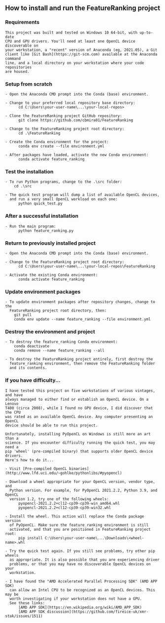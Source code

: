 
## How to install and run the FeatureRanking project

### Requirements

    This project was built and tested on Windows 10 64-bit, with up-to-date 
    CPU and GPU drivers. You'll need at least one OpenCL device discoverable on 
    your workstation, a "recent" version of Anaconda (eg, 2021.05), a Git 
    client like [Git Bash](https://git-scm.com) available at the Anaconda command 
    line, and a local directory on your workstation where your code repositories
    are housed.

### Setup from scratch

    - Open the Anaconda CMD prompt into the Conda (base) environment.

    - Change to your preferred local repository base directory:
          cd C:\Users\your-user-name\...\your-local-repos>

    - Clone the FeatureRanking project GitHub repository:
          git clone https://github.com/cbmira01/FeatureRanking

    - Change to the FeatureRanking project root directory:
          cd .\FeatureRanking

    - Create the Conda environment for the project:
          conda env create --file environment.yml

    - After packages have loaded, activate the new Conda environment:
          conda activate feature_ranking

### Test the installation

    - To run Python programs, change to the .\src folder:
        cd .\src

    - The quick test program will dump a list of available OpenCL devices,
      and run a very small OpenCL workload on each one:
          python quick_test.py

### After a successful installation

    - Run the main program:
          python feature_ranking.py

### Return to previously installed project

    - Open the Anaconda CMD prompt into the Conda (base) environment.

    - Change to the FeatureRanking project root directory:
          cd C:\Users\your-user-name\...\your-local-repos\FeatureRanking

    - Activate the existing Conda environment:
          conda activate feature_ranking

### Update environment packages

    - To update environment packages after repository changes, change to the
      FeatureRanking project root directory, then:
        git pull
        conda env update --name feature_ranking --file environment.yml

### Destroy the environment and project

    - To destroy the feature_ranking Conda environment:
        conda deactivate
        conda remove --name feature_ranking --all

    - To destroy the FeatureRanking project entirely, first destroy the
      feature_ranking environment, then remove the FeatureRanking folder
      and its contents.

### If you have difficulty...
    
    I have tested this project on five workstations of various vintages, and have
    always managed to either find or establish an OpenCL device. On a Lenovo
    T400 (circa 2008), while I found no GPU device, I did discover that the CPU
    was rated as an available OpenCL device. Any computer presenting an OpenCL
    device should be able to run this project.

    Unfortunately, installing PyOpenCL on Windows is still more an art than a 
    science. If you encounter difficulty running the quick test, you may need a 
    pip 'wheel' (pre-compiled binary) that supports older OpenCL device drivers. 
    Here's how to do it...

    - Visit [Pre-compiled OpenCL binaries](http://www.lfd.uci.edu/~gohlke/pythonlibs/#pyopencl)

    - Download a wheel appropriate for your OpenCL version, vendor type, and 
      Python version. For example, for PyOpenCL 2021.2.2, Python 3.9, and OpenCL 
      version 1.2, try one of the following wheels:
          pyopencl-2021.2.2+cl12-cp39-cp39-win_amd64.whl
          pyopencl-2021.2.2+cl12-cp39-cp39-win32.whl

    - Install the wheel. This action will replace the Conda package version
      of PyOpenCL. Make sure the feature_ranking environment is still
      activated, and that you are positioned in FeatureRanking project root:
          pip install C:\Users\your-user-name\...\Downloads\<wheel-name>.whl

    - Try the quick test again. If you still see problems, try other pip wheels 
      as appropriate. It is also possible that you are experiencing driver 
      problems, or that you may have no discoverable OpenCL devices on your 
      workstation.

    - I have found the "AMD Accelerated Parallel Processing SDK" (AMD APP SDK)
      can allow an Intel CPU to be recognized as an OpenCL devices. This may be 
      worth investigating if your workstation does not have a GPU. 
      See these links:
          [AMD APP SDK](https://en.wikipedia.org/wiki/AMD_APP_SDK)
          [AMD APP SDK discussion](https://github.com/fireice-uk/xmr-stak/issues/1511)
